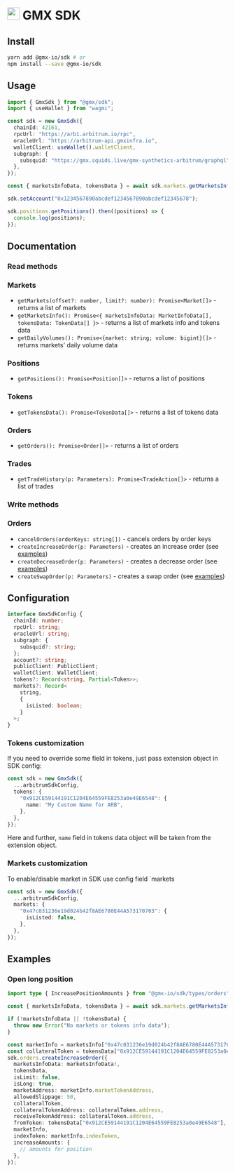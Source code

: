 # <img src="https://app.gmx.io/favicon/apple-icon-144x144.png" width="28" height="28"> GMX SDK

## Install

```bash
yarn add @gmx-io/sdk # or
npm install --save @gmx-io/sdk
```

## Usage

```typescript
import { GmxSdk } from "@gmx/sdk";
import { useWallet } from "wagmi";

const sdk = new GmxSdk({
  chainId: 42161,
  rpcUrl: "https://arb1.arbitrum.io/rpc",
  oracleUrl: "https://arbitrum-api.gmxinfra.io",
  walletClient: useWallet().walletClient,
  subgraph: {
    subsquid: "https://gmx.squids.live/gmx-synthetics-arbitrum/graphql",
  },
});

const { marketsInfoData, tokensData } = await sdk.markets.getMarketsInfo();

sdk.setAccount("0x1234567890abcdef1234567890abcdef12345678");

sdk.positions.getPositions().then((positions) => {
  console.log(positions);
});
```

## Documentation

### Read methods

### Markets

- `getMarkets(offset?: number, limit?: number): Promise<Market[]>` - returns a list of markets
- `getMarketsInfo(): Promise<{ marketsInfoData: MarketInfoData[], tokensData: TokenData[] }>` - returns a list of markets info and tokens data
- `getDailyVolumes(): Promise<{market: string; volume: bigint}[]>` - returns markets' daily volume data

### Positions

- `getPositions(): Promise<Position[]>` - returns a list of positions

### Tokens

- `getTokensData(): Promise<TokenData[]>` - returns a list of tokens data

### Orders

- `getOrders(): Promise<Order[]>` - returns a list of orders

### Trades

- `getTradeHistory(p: Parameters): Promise<TradeAction[]>` - returns a list of trades

### Write methods

### Orders

- `cancelOrders(orderKeys: string[])` - cancels orders by order keys
- `createIncreaseOrder(p: Parameters)` - creates an increase order (see [examples](#examples))
- `createDecreaseOrder(p: Parameters)` - creates a decrease order (see [examples](#examples))
- `createSwapOrder(p: Parameters)` - creates a swap order (see [examples](#examples))

## Configuration

```typescript
interface GmxSdkConfig {
  chainId: number;
  rpcUrl: string;
  oracleUrl: string;
  subgraph: {
    subsquid?: string;
  };
  account?: string;
  publicClient: PublicClient;
  walletClient: WalletClient;
  tokens?: Record<string, Partial<Token>>;
  markets?: Record<
    string,
    {
      isListed: boolean;
    }
  >;
}
```

### Tokens customization

If you need to override some field in tokens, just pass extension object in SDK config:

```typescript
const sdk = new GmxSdk({
  ...arbitrumSdkConfig,
  tokens: {
    "0x912CE59144191C1204E64559FE8253a0e49E6548": {
      name: "My Custom Name for ARB",
    },
  },
});
```

Here and further, `name` field in tokens data object will be taken from the extension object.

### Markets customization

To enable/disable market in SDK use config field `markets

```typescript
const sdk = new GmxSdk({
  ...arbitrumSdkConfig,
  markets: {
    "0x47c031236e19d024b42f8AE6780E44A573170703": {
      isListed: false,
    },
  },
});
```

## Examples

### Open long position

```typescript
import type { IncreasePositionAmounts } from "@gmx-io/sdk/types/orders";

const { marketsInfoData, tokensData } = await sdk.markets.getMarketsInfo();

if (!marketsInfoData || !tokensData) {
  throw new Error("No markets or tokens info data");
}

const marketInfo = marketsInfo["0x47c031236e19d024b42f8AE6780E44A573170703"];
const collateralToken = tokensData["0x912CE59144191C1204E64559FE8253a0e49E6548"];
sdk.orders.createIncreaseOrder({
  marketsInfoData: marketsInfoData!,
  tokensData,
  isLimit: false,
  isLong: true,
  marketAddress: marketInfo.marketTokenAddress,
  allowedSlippage: 50,
  collateralToken,
  collateralTokenAddress: collateralToken.address,
  receiveTokenAddress: collateralToken.address,
  fromToken: tokensData["0x912CE59144191C1204E64559FE8253a0e49E6548"],
  marketInfo,
  indexToken: marketInfo.indexToken,
  increaseAmounts: {
    // amounts for position
  },
});
```
